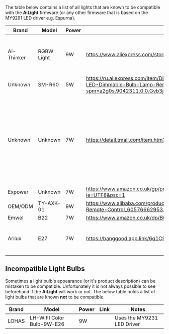 The table below contains a list of all lights that are known to be compatible with the **AiLight** firmware (or any other firmware that is based on the MY9291 LED driver e.g. Espurna).


| Brand         | Model        | Power | Link                                       | Notes
|---------------|--------------|-------|--------------------------------------------|------|
| Ai-Thinker    | RGBW Light   | 9W    | https://www.aliexpress.com/store/906899    | This store doesn't show stock on their site, but can provide if contacted.  |
| Unknown       | SM-R60       | 5W    | https://ru.aliexpress.com/item/DIY-Wifi-LED-Bulb-E27-5W-AC110-240V-lampada-LED-Dimmable-Bulb-Lamp-Remote-Control-Led/32740055347.html?spm=a2g0s.9042311.0.0.Gvb3ja | |
| Unknown       | Unknown       | 7W    | https://detail.tmall.com/item.htm?id=534938034266&toSite=main | Delivery can be difficult to arrange if you're outside China, ended up talking directly to someone from the store via whats app on +86 150 8828 2882 |
| Expower       | Unknown       | 7W    | https://www.amazon.co.uk/gp/product/B075Q9NHF2/ref=oh_aui_detailpage_o00_s00?ie=UTF8&psc=1 |  |
| OEM/ODM       | TY-AXK-01     | 9W    | https://www.alibaba.com/product-detail/High-Standard-Colorful-Smartphone-Remote-Control_60576662953.html?spm=a2700.7724838.0.0.jahydM |  |
| Emwel       | B22     | 7W    | https://www.amazon.co.uk/dp/B078WK7CQW/ref=cm_sw_r_cp_ep_dp_HztTAbMX2TX13 |  |
| Arilux      | E27     | 7W    | https://banggood.app.link/6q1C90KbHF |SKU688664-4KA30 PCK 0828–8335–11903 Z-S-03-21 |



## Incompatible Light Bulbs
Sometimes a light bulb's appearance (or it's product description) can be mistaken to be compatible. Unfortunately it is not always possible to see beforehand if the **AiLight** will work or not. The below table holds a list of light bulbs that are known **not** to be compatible.

| Brand         | Model        | Power | Link                                       | Notes
|---------------|--------------|-------|--------------------------------------------|------|
| LOHAS    | LH-WIFI Color Bulb-9W-E26   | 9W    |     | Uses the MY9231 LED Driver  |